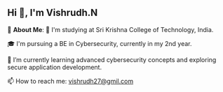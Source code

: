 ## Hi 👋, I'm Vishrudh.N

💫 **About Me**:
🏫 I'm studying at Sri Krishna College of Technology, India.

🎓 I'm pursuing a BE in Cybersecurity, currently in my 2nd year.

🌱 I’m currently learning advanced cybersecurity concepts and exploring secure application development.

📫 How to reach me: vishrudh27@gmil.com 


